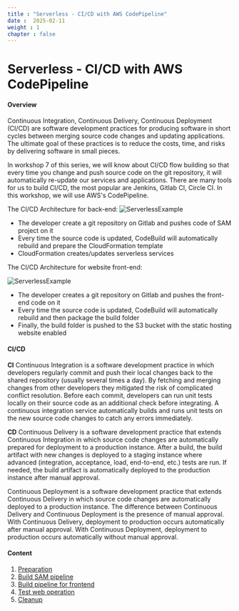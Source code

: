 ```yaml
---
title : "Serverless - CI/CD with AWS CodePipeline"
date :  2025-02-11
weight : 1 
chapter : false
---
```


# Serverless - CI/CD with AWS CodePipeline

#### Overview

Continuous Integration, Continuous Delivery, Continuous Deployment (CI/CD) are software development practices for producing software in short cycles between merging source code changes and updating applications. The ultimate goal of these practices is to reduce the costs, time, and risks by delivering software in small pieces.

In workshop 7 of this series, we will know about CI/CD flow building so that every time you change and push source code on the git repository, it will automatically re-update our services and applications. There are many tools for us to build CI/CD, the most popular are Jenkins, Gitlab CI, Circle CI. In this workshop, we will use AWS's CodePipeline.

The CI/CD Architecture for back-end:
![ServerlessExample](/images/SAMPipeline.png?featherlight=false&width=50pc)

- The developer create a git repository on Gitlab and pushes code of SAM project on it
- Every time the source code is updated, CodeBuild will automatically rebuild and prepare the CloudFormation template
- CloudFormation creates/updates serverless services

The CI/CD Architecture for website front-end:

![ServerlessExample](/images/FrontEndPipeline.png?featherlight=false&width=50pc)

- The developer creates a git repository on Gitlab and pushes the front-end code on it
- Every time the source code is updated, CodeBuild will automatically rebuild and then package the build folder
- Finally, the build folder is pushed to the S3 bucket with the static hosting website enabled

#### CI/CD

**CI**
Continuous Integration is a software development practice in which developers regularly commit and push their local changes back to the shared repository (usually several times a day). By fetching and merging changes from other developers they mitigated the risk of complicated conflict resolution. Before each commit, developers can run unit tests locally on their source code as an additional check before integrating. A continuous integration service automatically builds and runs unit tests on the new source code changes to catch any errors immediately.

**CD**
Continuous Delivery is a software development practice that extends Continuous Integration in which source code changes are automatically prepared for deployment to a production instance. After a build, the build artifact with new changes is deployed to a staging instance where advanced (integration, acceptance, load, end-to-end, etc.) tests are run. If needed, the build artifact is automatically deployed to the production instance after manual approval.

Continuous Deployment is a software development practice that extends Continuous Delivery in which source code changes are automatically deployed to a production instance. The difference between Continuous Delivery and Continuous Deployment is the presence of manual approval. With Continuous Delivery, deployment to production occurs automatically after manual approval. With Continuous Deployment, deployment to production occurs automatically without manual approval.

#### Content

1. [Preparation](1-preparation/)
2. [Build SAM pipeline](2-build-sam-pipeline/)
3. [Build pipeline for frontend](3-build-frontend-pipeline/)
4. [Test web operation](4-test-operation/)
5. [Cleanup](5-cleanup)
